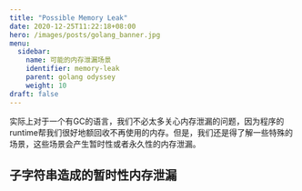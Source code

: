 ```yaml
---
title: "Possible Memory Leak"
date: 2020-12-25T11:22:18+08:00
hero: /images/posts/golang_banner.jpg
menu:
  sidebar:
    name: 可能的内存泄漏场景
    identifier: memory-leak
    parent: golang odyssey
    weight: 10
draft: false
---
```


   实际上对于一个有GC的语言，我们不必太多关心内存泄漏的问题，因为程序的runtime帮我们很好地额回收不再使用的内存。但是，我们还是得了解一些特殊的场景，这些场景会产生暂时性或者永久性的内存泄漏。



## 子字符串造成的暂时性内存泄漏



